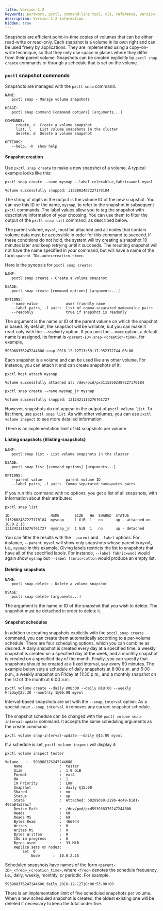 ```yaml
---
title: Version 1.2
keywords: portworx, pxctl, command-line tool, cli, reference, version 1.2
description: Version 1.2 information.
hidden: true
---
```


Snapshots are efficient point-in-time copies of volumes that can be either read-write or read-only. Each snapshot is a volume in its own right and can be used freely by applications. They are implemented using a copy-on-write technique, so that they only use space in places where they differ from their parent volume. Snapshots can be created explicitly by `pxctl snap create` commands or through a schedule that is set on the volume.

### `pxctl` snapshot commands

Snapshots are managed with the `pxctl snap` command.

```
NAME:
   pxctl snap - Manage volume snapshots

USAGE:
   pxctl snap command [command options] [arguments...]

COMMANDS:
     create, c  Create a volume snapshot
     list, l    List volume snapshots in the cluster
     delete, d  Delete a volume snapshot

OPTIONS:
   --help, -h  show help
```

#### Snapshot creation

Use `pxctl snap create` to make a new snapshot of a volume. A typical example looks like this:

```text
pxctl snap create --name mysnap --label color=blue,fabric=wool myvol
```

```output
Volume successfully snapped: 1152602487227170184
```

The string of digits in the output is the volume ID of the new snapshot. You can use this ID or the name, `mysnap`, to refer to the snapshot in subsequent `pxctl` commands. The label values allow you to tag the snapshot with descriptive information of your choosing. You can use them to filter the output of the `pxctl snap list` command, as described below.

The parent volume, `myvol`, must be attached and all nodes that contain volume data must be accessible in order for this command to succeed. If these conditions do not hold, the system will try creating a snapshot 10 minutes later and keep retrying until it succeeds. The resulting snapshot will not have the name specified in your command, but will have a name of the form `<parent-ID>.auto<creation-time>`.

Here is the synopsis for `pxctl snap create`:

```
NAME:
   pxctl snap create - Create a volume snapshot

USAGE:
   pxctl snap create [command options] [arguments...]

OPTIONS:
   --name value             user friendly name
   --label pairs, -l pairs  list of comma-separated name=value pairs
   --readonly               true if snapshot is readonly
```

The argument is the name or ID of the parent volume on which the snapshot is based. By default, the snapshot will be writable, but you can make it read-only with the `--readonly` option. If you omit the `--name` option, a default name is assigned. Its format is `<parent-ID>.snap-<creation-time>`, for example,

```
593988376247244600.snap-2016-12-12T13:59:17.952372744-08:00
```

Each snapshot is a volume and can be used like any other volume. For instance, you can attach it and can create snapshots of it:

```text
pxctl host attach mysnap
```

```output
Volume successfully attached at: /dev/pxd/pxd1152602487227170184
```

```text
pxctl snap create --name mysnap_jr mysnap
```

```output
Volume successfully snapped: 1312421116276761727
```

However, snapshots do not appear in the output of `pxctl volume list`. To list them, use `pxctl snap list`. As with other volumes, you can use `pxctl volume inspect` to see more detailed information.

There is an implementation limit of 64 snapshots per volume.

#### Listing snapshots {#listing-snapshots}

```
NAME:
   pxctl snap list - List volume snapshots in the cluster

USAGE:
   pxctl snap list [command options] [arguments...]

OPTIONS:
   --parent value           parent volume ID
   --label pairs, -l pairs  Comma separated name=pairs pairs
```

If you run this command with no options, you get a list of all snapshots, with information about their attributes:

```text
pxctl snap list
```

```output
ID                   NAME       SIZE   HA  SHARED  STATUS
1152602487227170184  mysnap     1 GiB  1   no      up - attached on 10.0.2.15
1312421116276761727  mysnap_jr  1 GiB  1   no      up - detached
```

You can filter the results with the `--parent` and `--label` options. For instance, `--parent myvol` will show only snapshots whose parent is `myvol`, i.e., `mysnap` in this example. Giving labels restricts the list to snapshots that have all of the specified labels. For instance, `--label fabric=wool` would again show `mysnap` but `--label fabric=cotton` would produce an empty list.

#### Deleting snapshots

```
NAME:
   pxctl snap delete - Delete a volume snapshot

USAGE:
   pxctl snap delete [arguments...]
```

The argument is the name or ID of the snapshot that you wish to delete. The snapshot must be detached in order to delete it.

#### Snapshot schedules

In addtion to creating snapshots explicitly with the `pxctl snap create` command, you can create them automatically according to a per-volume schedule. There are four scheduling options, which you can combine as desired. A daily snapshot is created every day at a specified time, a weekly snapshot is created on a specified day of the week, and a monthly snapshot is created on a specified day of the month. Finally, you can specify that snapshots should be created at a fixed interval, say every 60 minutes. The example below sets a schedule of daily snapshots at 8:00 a.m. and 6:00 p.m., a weekly snapshot on Friday at 11:30 p.m., and a monthly snapshot on the 1st of the month at 6:00 a.m.

```text
pxctl volume create --daily @08:00 --daily @18:00 --weekly Friday@23:30 --monthly 1@06:00 myvol
```

Interval-based snapshots are set with the `--snap_interval` option. As a special case `--snap_interval 0` removes any current snapshot schedule.

The snapshot schedule can be changed with the `pxctl volume snap-interval-update` command. It accepts the same scheduling arguments as the create command:

```text
pxctl volume snap-interval-update --daily @15:00 myvol
```

If a schedule is set, `pxctl volume inspect` will display it:

```text
pxctl volume inspect tester
```

```output
Volume    :  593988376247244600
    Name                 :  tester
    Size                 :  1.0 GiB
    Format               :  ext4
    HA                   :  1
    IO Priority          :  LOW
    Snapshot             :  daily @15:00
    Shared               :  no
    Status               :  up
    State                :  Attached: b9289d88-229b-4c49-b1d1-497a84a37acf
    Device Path          :  /dev/pxd/pxd593988376247244600
    Reads                :  60
    Reads MS             :  69
    Bytes Read           :  466944
    Writes               :  0
    Writes MS            :  0
    Bytes Written        :  0
    IOs in progress      :  0
    Bytes used           :  33 MiB
    Replica sets on nodes:
        Set  0
            Node      :  10.0.2.15
```

Scheduled snapshots have names of the form `<parent-ID>_<freq>_<creation_time>`, where `<freq>` denotes the schedule frequency, i.e., daily, weekly, monthly, or periodic. For example,

```
593988376247244600_daily_2016-12-12T18:00:53-08:00
```

There is an implementation limit of five scheduled snapshots per volume. When a new scheduled snapshot is created, the oldest existing one will be deleted if necessary to keep the total under five.
